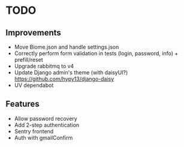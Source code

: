 # TODO

## Improvements

- Move Biome.json and handle settings.json
- Correctly perform form validation in tests (login, password, info) + prefill/reset
- Upgrade rabbitmq to v4
- Update Django admin's theme (with daisyUI?) <https://github.com/hypy13/django-daisy>
- UV dependabot

## Features

- Allow password recovery
- Add 2-step authentication
- Sentry frontend
- Auth with gmailConfirm
